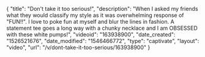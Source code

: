 {
    "title": "Don't take it too serious!",
    "description": "When I asked my friends what they would classify my style as it was overwhelming response of \"FUN!!\". I love to poke fun at myself and blur the lines in fashion. A statement tee goes a long way with a chunky necklace and I am OBSESSED with these white pumps!",
    "videoid": "163938900",
    "date_created": "1526521676",
    "date_modified": "1546466772",
    "type": "captivate",
    "layout": "video",
    "url": "\/v\/dont-take-it-too-serious\/163938900"
}